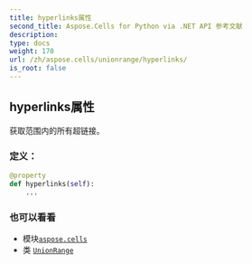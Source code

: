 ```yaml
---
title: hyperlinks属性
second_title: Aspose.Cells for Python via .NET API 参考文献
description:
type: docs
weight: 170
url: /zh/aspose.cells/unionrange/hyperlinks/
is_root: false
---
```

## hyperlinks属性

获取范围内的所有超链接。
### 定义：
```python
@property
def hyperlinks(self):
    ...
```

### 也可以看看
* 模块[`aspose.cells`](../../)
* 类 [`UnionRange`](/cells/python-net/zh/aspose.cells/unionrange)
